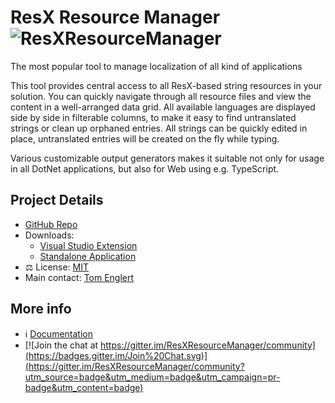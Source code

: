 # ResX Resource Manager ![ResXResourceManager](https://raw.githubusercontent.com/dotnet/ResXResourceManager/master/src/ResXManager.VSIX/32x32.png)

The most popular tool to manage localization of all kind of applications

This tool provides central access to all ResX-based string resources in your solution. 
You can quickly navigate through all resource files and view the content in a well-arranged data grid.
All available languages are displayed side by side in filterable columns,
to make it easy to find untranslated strings or clean up orphaned entries. 
All strings can be quickly edited in place, untranslated entries will be created on the fly while typing.

Various customizable output generators makes it suitable not only for usage in all DotNet applications, but also for Web using e.g. TypeScript.

## Project Details

* [GitHub Repo](https://github.com/dotnet/ResXResourceManager)
* Downloads: 
  - [Visual Studio Extension](https://marketplace.visualstudio.com/items?itemName=TomEnglert.ResXManager)
  - [Standalone Application](https://github.com/dotnet/ResXResourceManager/releases/latest/download/Publish.zip)
* ⚖ License: [MIT](https://github.com/dotnet/ResXResourceManager/tree/master/LICENSE)
* Main contact: [Tom Englert](https://github.com/tom-englert)

## More info

* ℹ️ [Documentation](https://github.com/dotnet/ResXResourceManager/tree/master/Documentation)
* [![Join the chat at https://gitter.im/ResXResourceManager/community](https://badges.gitter.im/Join%20Chat.svg)](https://gitter.im/ResXResourceManager/community?utm_source=badge&utm_medium=badge&utm_campaign=pr-badge&utm_content=badge)



